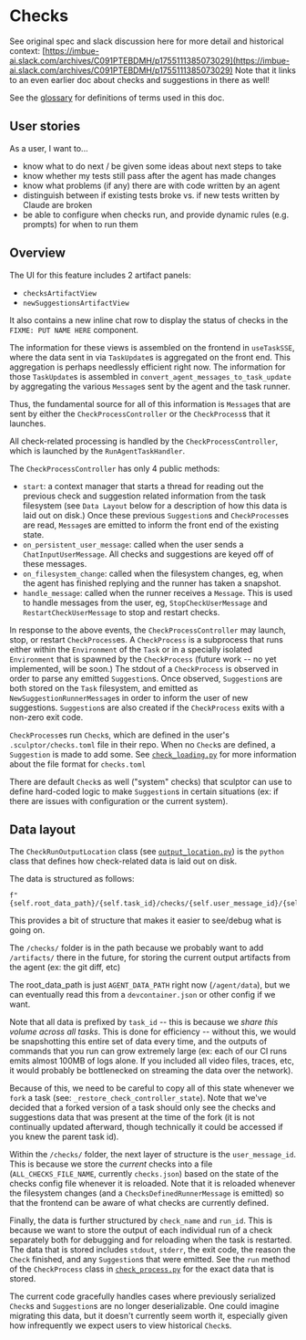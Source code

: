 # Checks

See original spec and slack discussion here for more detail and historical context: [https://imbue-ai.slack.com/archives/C091PTEBDMH/p1755111385073029](https://imbue-ai.slack.com/archives/C091PTEBDMH/p1755111385073029)
Note that it links to an even earlier doc about checks and suggestions in there as well!

See the [glossary](../../../../../docs/glossary.md) for definitions of terms used in this doc.

## User stories

As a user, I want to...
- know what to do next / be given some ideas about next steps to take
- know whether my tests still pass after the agent has made changes
- know what problems (if any) there are with code written by an agent
- distinguish between if existing tests broke vs. if new tests written by Claude are broken
- be able to configure when checks run, and provide dynamic rules (e.g. prompts) for when to run them

## Overview

The UI for this feature includes 2 artifact panels:
- `checksArtifactView`
- `newSuggestionsArtifactView`

It also contains a new inline chat row to display the status of checks in the `FIXME: PUT NAME HERE` component.

The information for these views is assembled on the frontend in `useTaskSSE`, where the data sent in via `TaskUpdate`s is aggregated on the front end.
This aggregation is perhaps needlessly efficient right now.
The information for those `TaskUpdate`s is assembled in `convert_agent_messages_to_task_update` by aggregating the various `Message`s sent by the agent and the task runner.

Thus, the fundamental source for all of this information is `Message`s that are sent by either the `CheckProcessController` or the `CheckProcess`s that it launches.

All check-related processing is handled by the `CheckProcessController`, which is launched by the `RunAgentTaskHandler`.

The `CheckProcessController` has only 4 public methods:
- `start`: a context manager that starts a thread for reading out the previous check and suggestion related information from the task filesystem (see `Data Layout` below for a description of how this data is laid out on disk.)
   Once these previous `Suggestion`s and `CheckProcess`es are read, `Message`s are emitted to inform the front end of the existing state.
- `on_persistent_user_message`: called when the user sends a `ChatInputUserMessage`.  All checks and suggestions are keyed off of these messages.
- `on_filesystem_change`: called when the filesystem changes, eg, when the agent has finished replying and the runner has taken a snapshot.
- `handle_message`: called when the runner receives a `Message`. This is used to handle messages from the user, eg, `StopCheckUserMessage` and `RestartCheckUserMessage` to stop and restart checks.

In response to the above events, the `CheckProcessController` may launch, stop, or restart `CheckProcess`es.
A `CheckProcess` is a subprocess that runs either within the `Environment` of the `Task` or in a specially isolated `Environment` that is spawned by the `CheckProcess` (future work -- no yet implemented, will be soon.)
The stdout of a `CheckProcess` is observed in order to parse any emitted `Suggestion`s.
Once observed, `Suggestion`s are both stored on the `Task` filesystem, and emitted as `NewSuggestionRunnerMessage`s in order to inform the user of new suggestions.
`Suggestion`s are also created if the `CheckProcess` exits with a non-zero exit code.

`CheckProcess`es run `Check`s, which are defined in the user's `.sculptor/checks.toml` file in their repo.
When no `Check`s are defined, a `Suggestion` is made to add some.
See [`check_loading.py`](./check_loading.py) for more information about the file format for `checks.toml`

There are default `Check`s as well ("system" checks) that sculptor can use to define hard-coded logic to make `Suggestion`s in certain situations (ex: if there are issues with configuration or the current system).

## Data layout

The `CheckRunOutputLocation` class (see [`output_location.py`](./output_location.py)) is the `python` class that defines how check-related data is laid out on disk.

The data is structured as follows:
```
f"{self.root_data_path}/{self.task_id}/checks/{self.user_message_id}/{self.check_name}/{self.run_id}"
```

This provides a bit of structure that makes it easier to see/debug what is going on.

The `/checks/` folder is in the path because we probably want to add `/artifacts/` there in the future,
for storing the current output artifacts from the agent (ex: the git diff, etc)

The root_data_path is just `AGENT_DATA_PATH` right now (`/agent/data`), but we can eventually read this from a `devcontainer.json` or other config if we want.

Note that all data is prefixed by `task_id` -- this is because we *share this volume across all tasks*.
This is done for efficiency -- without this, we would be snapshotting this entire set of data every time, and the outputs of commands that you run can grow extremely large (ex: each of our CI runs emits almost 100MB of logs alone.  If you included all video files, traces, etc, it would probably be bottlenecked on streaming the data over the network).

Because of this, we need to be careful to copy all of this state whenever we `fork` a task (see: `_restore_check_controller_state`).
Note that we've decided that a forked version of a task should only see the checks and suggestions data that was present at the time of the fork (it is not continually updated afterward, though technically it could be accessed if you knew the parent task id).

Within the `/checks/` folder, the next layer of structure is the `user_message_id`.
This is because we store the *current* checks into a file (`ALL_CHECKS_FILE_NAME`, currently `checks.json`) based on the state of the checks config file whenever it is reloaded.
Note that it is reloaded whenever the filesystem changes (and a `ChecksDefinedRunnerMessage` is emitted) so that the frontend can be aware of what checks are currently defined.

Finally, the data is further structured by `check_name` and `run_id`.
This is because we want to store the output of each individual run of a check separately both for debugging and for reloading when the task is restarted.
The data that is stored includes `stdout`, `stderr`, the exit code, the reason the `Check` finished, and any `Suggestion`s that were emitted.
See the `run` method of the `CheckProcess` class in [`check_process.py`](./check_process.py) for the exact data that is stored.

The current code gracefully handles cases where previously serialized `Check`s and `Suggestion`s are no longer deserializable.
One could imagine migrating this data, but it doesn't currently seem worth it, especially given how infrequently we expect users to view historical `Check`s.
